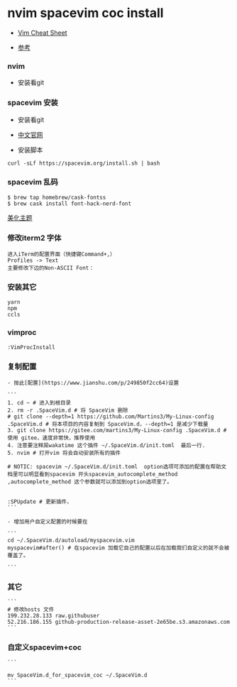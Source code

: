 # nvim spacevim coc install

- [Vim Cheat Sheet ](https://vim.rtorr.com/lang/zh_cn)

- [参考](https://www.jianshu.com/p/249850f2cc64)

### nvim

- 安装看git

### spacevim 安装

- 安装看git
- [中文官网](https://spacevim.org/cn/documentation/)

- 安装脚本
```shell
curl -sLf https://spacevim.org/install.sh | bash
```

### spacevim 乱码

```shell
$ brew tap homebrew/cask-fontss
$ brew cask install font-hack-nerd-font
```
[美化主题](https://zhuanlan.zhihu.com/p/66226220?utm_source=wechat_session)

### 修改iterm2 字体

```
进入iTerm的配置界面（快捷键Command+,）
Profiles -> Text
主要修改下边的Non-ASCII Font：
```

### 安装其它

```
yarn
npm
ccls
```
### vimproc

```vim
:VimProcInstall
```
### 复制配置

	- 按此[配置](https://www.jianshu.com/p/249850f2cc64)设置

    ```
    1. cd ~ # 进入到根目录
    2. rm -r .SpaceVim.d # 将 SpaceVim 删除
    # git clone --depth=1 https://github.com/Martins3/My-Linux-config .SpaceVim.d # 将本项目的内容复制到 SpaceVim.d，--depth=1 是减少下载量
    3. git clone https://gitee.com/martins3/My-Linux-config .SpaceVim.d # 使用 gitee，速度非常快，推荐使用
    4. 注意要注释屌wakatime 这个插件 ~/.SpaceVim.d/init.toml  最后一行.
    5. nvim # 打开vim 将会自动安装所有的插件

    # NOTIC: spacevim ~/.SpaceVim.d/init.toml  option选项可添加的配置在帮助文档里可以明显看到spacevim 开头spacevim_autocomplete_method ,autocomplete_method 这个参数就可以添加到option选项里了。


    :SPUpdate # 更新插件，
    ```

    - 增加用户自定义配置的时候要在

    ```
    cd ~/.SpaceVim.d/autoload/myspacevim.vim
    myspacevim#after() # 在spacevim 加载它自己的配置以后在加载我们自定义的就不会被覆盖了。

    ```

### 其它

    ```
    # 修改hosts 文件
    199.232.28.133 raw.githubuser
    52.216.186.155 github-production-release-asset-2e65be.s3.amazonaws.com
    ```

### 自定义spacevim+coc

    ```

    mv SpaceVim.d_for_spacevim_coc ~/.SpaceVim.d
    ```
